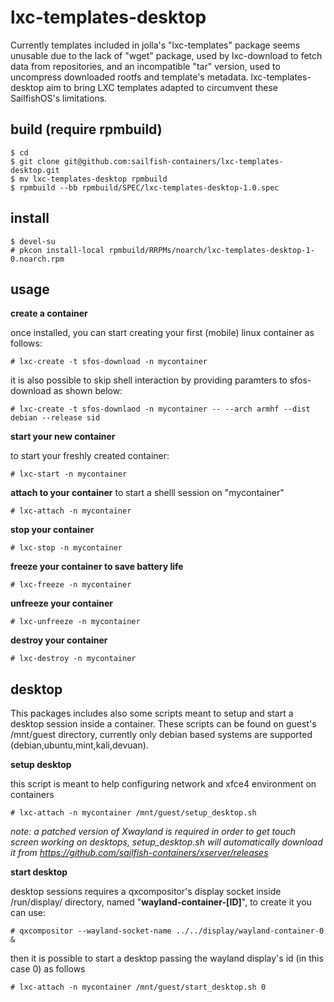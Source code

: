 # lxc-templates-desktop

Currently templates included in jolla's "lxc-templates" package seems unusable due to the lack of "wget" package, used by lxc-download to fetch data from repositories, and an incompatible "tar" version, used to uncompress downloaded rootfs and template's metadata.
lxc-templates-desktop aim to bring LXC templates adapted to circumvent these SailfishOS's limitations.

## build (require rpmbuild)
```
$ cd
$ git clone git@github.com:sailfish-containers/lxc-templates-desktop.git
$ mv lxc-templates-desktop rpmbuild
$ rpmbuild --bb rpmbuild/SPEC/lxc-templates-desktop-1.0.spec
```

## install 
```
$ devel-su
# pkcon install-local rpmbuild/RRPMs/noarch/lxc-templates-desktop-1-0.noarch.rpm

```

## usage

**create a container**

once installed, you can start creating your first (mobile) linux container as follows:

```
# lxc-create -t sfos-download -n mycontainer
```
it is also possible to skip shell interaction by providing paramters to sfos-download as shown below:
```
# lxc-create -t sfos-downlaod -n mycontainer -- --arch armhf --dist debian --release sid
```

**start your new container**

to start your freshly created container:
```
# lxc-start -n mycontainer
```

**attach to your container**
to start a shelll session on "mycontainer"

```
# lxc-attach -n mycontainer
```

**stop your container**

```
# lxc-stop -n mycontainer
```

**freeze your container to save battery life**

```
# lxc-freeze -n mycontainer
```

**unfreeze your container**

```
# lxc-unfreeze -n mycontainer
```

**destroy your container**

```
# lxc-destroy -n mycontainer
```

## desktop

This packages includes also some scripts meant to setup and start a desktop session inside a container.
These scripts can be found on guest's /mnt/guest directory, currently only debian based systems are supported (debian,ubuntu,mint,kali,devuan).

**setup desktop**

this script is meant to help configuring network and xfce4 environment on containers
```
# lxc-attach -n mycontainer /mnt/guest/setup_desktop.sh
```
*note: a patched version of Xwayland is required in order to get touch screen working on desktops, setup_desktop.sh will automatically download it from https://github.com/sailfish-containers/xserver/releases*


**start desktop**

desktop sessions requires a qxcompositor's display socket inside /run/display/ directory, named "**wayland-container-[ID]**", to create it you can use:
```
# qxcompositor --wayland-socket-name ../../display/wayland-container-0 &
```

then it is possible to start a desktop passing the wayland display's id (in this case 0) as follows
```
# lxc-attach -n mycontainer /mnt/guest/start_desktop.sh 0
```
